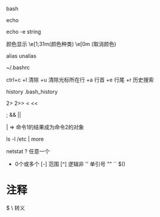 bash

echo

echo -e string

颜色显示 \e[1;31m(颜色种类)  \e[0m (取消颜色)


alias
unalias

~/.bashrc

ctrl+c
+l 清除
+u 清除光标所在行
+a 行首
+e 行尾
+r 历史搜索

history
.bash_history


 >>
 >
 2>
 2>>
 <
 <<

;
&&
||

| =>  命令1的结果成为命令2的对象

ls -l /etc | more 

netstat
? 任意一个
* 0个或多个
[-] 范围
[^] 逻辑非
'' 单引号
""
``
$()
# 注释
$ 
\ 转义
